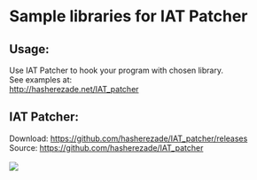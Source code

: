 Sample libraries for IAT Patcher<br/>
===

Usage:<br/>
--
Use IAT Patcher to hook your program with chosen library.<br/>
See examples at:<br/>
http://hasherezade.net/IAT_patcher

IAT Patcher:<br/>
---
Download:
https://github.com/hasherezade/IAT_patcher/releases<br/>
Source: https://github.com/hasherezade/IAT_patcher<br/><br/>
![](http://hasherezade.net/IAT_patcher/pics/0.3.4.png)

